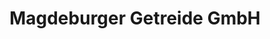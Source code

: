 ---
title: "Magdeburger Getreide GmbH"
url: /niedere-boerde/magdeburger-getreide-gmbh/
shop: Landwirtschaftlich
---